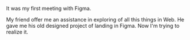 It was my first meeting with Figma.

My friend offer me an assistance in exploring of all this things in Web.
He gave me his old designed project of landing in Figma.
Now I'm trying to realize it.
